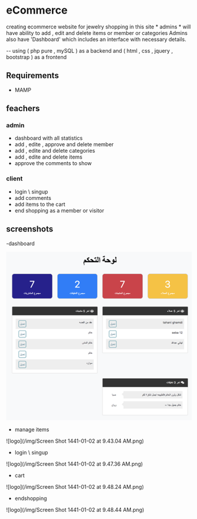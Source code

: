 # eCommerce

creating ecommerce website for jewelry shopping
in this site * admins *  will have ability to add , edit and delete items or member or categories 
Admins also have 'Dashboard' which includes an interface with necessary details.

 -- using ( php pure , mySQL ) as a backend 
    and ( html , css , jquery , bootstrap ) as a frontend 
    
    
   <h2> Requirements </h2> 
   
  - MAMP 
     
   <h2> feachers </h2> 
     
   <h3> admin </h3> 

   - dashboard with all statistics
   - add , edite , approve and delete member 
   - add , edite and delete categories 
   - add , edite and delete items 
   - approve the comments to show 

   <h3> client </h3> 

   - login \ singup 
   - add comments 
   - add items to the cart 
   - end shopping as a member or visitor 


<h2> screenshots </h2> 

  -dashboard 

![logo](/img/Screen%20Shot%201441-01-02%20at%209.43.52%20AM.png)

  - manage items 
  
![logo](/img/Screen Shot 1441-01-02 at 9.43.04 AM.png)


 - login \ singup 
 
![logo](/img/Screen Shot 1441-01-02 at 9.47.36 AM.png)


 - cart 
 
 ![logo](/img/Screen Shot 1441-01-02 at 9.48.24 AM.png)


 - endshopping 
 
  ![logo](/img/Screen Shot 1441-01-02 at 9.48.44 AM.png)
  
  

 
 
 


